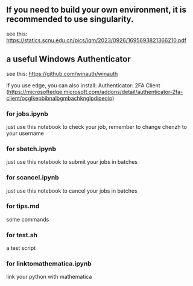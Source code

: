 ## If you need to build your own environment, it is recommended to use singularity.
see this:   https://statics.scnu.edu.cn/pics/iqm/2023/0926/1695693821366210.pdf

## a useful Windows Authenticator
see this: https://github.com/winauth/winauth

if you use edge, you can also install: Authenticator: 2FA Client (https://microsoftedge.microsoft.com/addons/detail/authenticator-2fa-client/ocglkepbibnalbgmbachknglpdipeoio)

### for jobs.ipynb
 just use this notebook to check your job, remember to change chenzh to your username

### for sbatch.ipynb
 just use this notebook to submit your jobs in batches

### for scancel.ipynb
 just use this notebook to cancel your jobs in batches

### for tips.md
 some commands

### for test.sh
 a test script

### for linktomathematica.ipynb
link your python with mathematica
